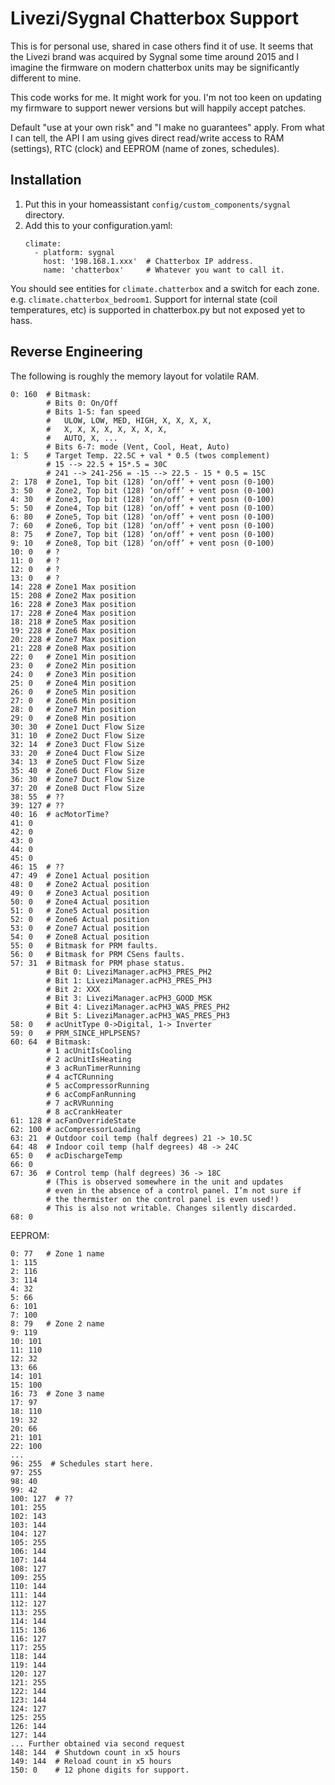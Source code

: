 # Livezi/Sygnal Chatterbox Support

This is for personal use, shared in case others find it of use. 
It seems that the Livezi brand was acquired by Sygnal some time around 2015 
and I imagine the firmware on modern chatterbox units may be significantly different to mine.

This code works for me. It might work for you. I'm not too keen on updating my
firmware to support newer versions but will happily accept patches.

Default "use at your own risk" and "I make no guarantees" apply.
From what I can tell, the API I am using gives direct read/write access 
to RAM (settings), RTC (clock) and EEPROM (name of zones, schedules).

## Installation

1. Put this in your homeassistant `config/custom_components/sygnal` directory.
2. Add this to your configuration.yaml:
   ```
   climate:
     - platform: sygnal
       host: '198.168.1.xxx'  # Chatterbox IP address.
       name: 'chatterbox'     # Whatever you want to call it.
   ```

You should see entities for `climate.chatterbox` and a switch for each zone.
e.g. `climate.chatterbox_bedroom1`. Support for internal state (coil
temperatures, etc) is supported in chatterbox.py but not exposed yet to hass.


## Reverse Engineering

The following is roughly the memory layout for volatile RAM.

```
0: 160  # Bitmask:
        # Bits 0: On/Off
        # Bits 1-5: fan speed
        #   ULOW, LOW, MED, HIGH, X, X, X, X, 
        #   X, X, X, X, X, X, X, X, 
        #   AUTO, X, ...
        # Bits 6-7: mode (Vent, Cool, Heat, Auto)
1: 5    # Target Temp. 22.5C + val * 0.5 (twos complement)
        # 15 --> 22.5 + 15*.5 = 30C
        # 241 --> 241-256 = -15 --> 22.5 - 15 * 0.5 = 15C 
2: 178  # Zone1, Top bit (128) ‘on/off’ + vent posn (0-100)
3: 50   # Zone2, Top bit (128) ‘on/off’ + vent posn (0-100)
4: 30   # Zone3, Top bit (128) ‘on/off’ + vent posn (0-100)
5: 50   # Zone4, Top bit (128) ‘on/off’ + vent posn (0-100)
6: 80   # Zone5, Top bit (128) ‘on/off’ + vent posn (0-100)
7: 60   # Zone6, Top bit (128) ‘on/off’ + vent posn (0-100)
8: 75   # Zone7, Top bit (128) ‘on/off’ + vent posn (0-100)
9: 10   # Zone8, Top bit (128) ‘on/off’ + vent posn (0-100)
10: 0   # ?
11: 0   # ?
12: 0   # ?
13: 0   # ?
14: 228 # Zone1 Max position 
15: 208 # Zone2 Max position
16: 228 # Zone3 Max position
17: 228 # Zone4 Max position
18: 218 # Zone5 Max position
19: 228 # Zone6 Max position
20: 228 # Zone7 Max position
21: 228 # Zone8 Max position
22: 0   # Zone1 Min position
23: 0   # Zone2 Min position
24: 0   # Zone3 Min position
25: 0   # Zone4 Min position
26: 0   # Zone5 Min position
27: 0   # Zone6 Min position
28: 0   # Zone7 Min position
29: 0   # Zone8 Min position
30: 30  # Zone1 Duct Flow Size
31: 10  # Zone2 Duct Flow Size
32: 14  # Zone3 Duct Flow Size
33: 20  # Zone4 Duct Flow Size
34: 13  # Zone5 Duct Flow Size
35: 40  # Zone6 Duct Flow Size
36: 30  # Zone7 Duct Flow Size
37: 20  # Zone8 Duct Flow Size
38: 55  # ??
39: 127 # ??
40: 16  # acMotorTime?
41: 0
42: 0
43: 0
44: 0
45: 0
46: 15  # ??
47: 49  # Zone1 Actual position
48: 0   # Zone2 Actual position
49: 0   # Zone3 Actual position
50: 0   # Zone4 Actual position
51: 0   # Zone5 Actual position
52: 0   # Zone6 Actual position
53: 0   # Zone7 Actual position
54: 0   # Zone8 Actual position
55: 0   # Bitmask for PRM faults.
56: 0   # Bitmask for PRM CSens faults.
57: 31  # Bitmask for PRM phase status.
        # Bit 0: LiveziManager.acPH3_PRES_PH2 
        # Bit 1: LiveziManager.acPH3_PRES_PH3 
        # Bit 2: XXX
        # Bit 3: LiveziManager.acPH3_GOOD_MSK
        # Bit 4: LiveziManager.acPH3_WAS_PRES_PH2
        # Bit 5: LiveziManager.acPH3_WAS_PRES_PH3
58: 0   # acUnitType 0->Digital, 1-> Inverter
59: 0   # PRM_SINCE_HPLPSENS?
60: 64  # Bitmask:
        # 1 acUnitIsCooling
        # 2 acUnitIsHeating
        # 3 acRunTimerRunning
        # 4 acTCRunning
        # 5 acCompressorRunning
        # 6 acCompFanRunning
        # 7 acRVRunning
        # 8 acCrankHeater
61: 128 # acFanOverrideState
62: 100 # acCompressorLoading
63: 21  # Outdoor coil temp (half degrees) 21 -> 10.5C
64: 48  # Indoor coil temp (half degrees) 48 -> 24C
65: 0   # acDischargeTemp
66: 0
67: 36  # Control temp (half degrees) 36 -> 18C
        # (This is observed somewhere in the unit and updates
        # even in the absence of a control panel. I’m not sure if
        # the thermister on the control panel is even used!)
        # This is also not writable. Changes silently discarded.
68: 0
```

EEPROM:

```
0: 77   # Zone 1 name
1: 115
2: 116
3: 114
4: 32
5: 66
6: 101
7: 100
8: 79   # Zone 2 name
9: 119
10: 101
11: 110
12: 32
13: 66
14: 101
15: 100
16: 73  # Zone 3 name
17: 97
18: 110
19: 32
20: 66
21: 101
22: 100
...
96: 255  # Schedules start here.
97: 255
98: 40
99: 42
100: 127  # ??
101: 255
102: 143
103: 144
104: 127
105: 255
106: 144
107: 144
108: 127
109: 255
110: 144
111: 144
112: 127
113: 255
114: 144
115: 136
116: 127
117: 255
118: 144
119: 144
120: 127
121: 255
122: 144
123: 144
124: 127
125: 255
126: 144
127: 144
... Further obtained via second request
148: 144  # Shutdown count in x5 hours
149: 144  # Reload count in x5 hours
150: 0    # 12 phone digits for support.

```
